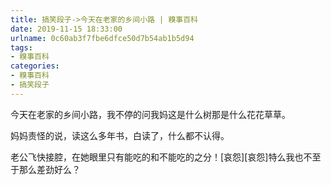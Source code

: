 ```yaml
---
title: 搞笑段子->今天在老家的乡间小路 | 糗事百科
date: 2019-11-15 18:33:00
urlname: 0c60ab3f7fbe6dfce50d7b54ab1b5d94
tags: 
- 糗事百科
categories:
- 糗事百科
- 搞笑段子
---
```

今天在老家的乡间小路，我不停的问我妈这是什么树那是什么花花草草。

妈妈责怪的说，读这么多年书，白读了，什么都不认得。

老公飞快接腔，在她眼里只有能吃的和不能吃的之分！[哀怨][哀怨]特么我也不至于那么差劲好么？


